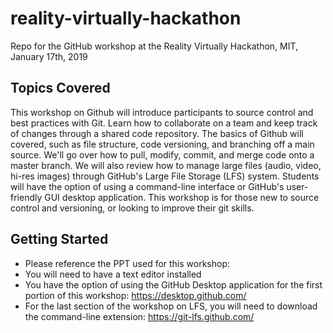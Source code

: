 # reality-virtually-hackathon
Repo for the GitHub workshop at the Reality Virtually Hackathon, MIT, January 17th, 2019

## Topics Covered

This workshop on Github will introduce participants to source control and best practices with Git.  Learn how to collaborate on a team and keep track of changes through a shared code repository.  The basics of Github will covered, such as file structure, code versioning, and branching off a main source. We'll go over how to pull, modify, commit, and merge code onto a master branch.  We will also review how to manage large files (audio, video, hi-res images) through GitHub's Large File Storage (LFS) system.  Students will have the option of using a command-line interface or GitHub's user-friendly GUI desktop application.  This workshop is for those new to source control and versioning, or looking to improve their git skills.

## Getting Started 

* Please reference the PPT used for this workshop: 
* You will need to have a text editor installed
* You have the option of using the GitHub Desktop application for the first portion of this workshop: https://desktop.github.com/
* For the last section of the workshop on LFS, you will need to download the command-line extension: https://git-lfs.github.com/
